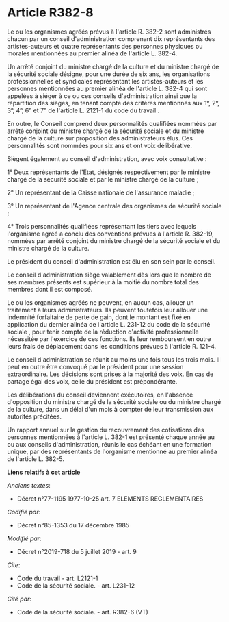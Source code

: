 # Article R382-8

Le ou les organismes agréés prévus à l'article R. 382-2 sont administrés chacun par un conseil d'administration comprenant
dix représentants des artistes-auteurs et quatre représentants des personnes physiques ou morales mentionnées au premier
alinéa de l'article L. 382-4.

Un arrêté conjoint du ministre chargé de la culture et du ministre chargé de la sécurité sociale désigne, pour une durée de
six ans, les organisations professionnelles et syndicales représentant les artistes-auteurs et les personnes mentionnées au
premier alinéa de l'article L. 382-4 qui sont appelées à siéger à ce ou ces conseils d'administration ainsi que la
répartition des sièges, en tenant compte des critères mentionnés aux  1°, 2°, 3°, 4°, 6° et 7° de l'article L. 2121-1 du code
du travail .

En outre, le Conseil comprend deux personnalités qualifiées nommées par arrêté conjoint du ministre chargé de la sécurité
sociale et du ministre chargé de la culture sur proposition des administrateurs élus. Ces personnalités sont nommées pour six
ans et ont voix délibérative.

Siègent également au conseil d'administration, avec voix consultative :

1° Deux représentants de l'Etat, désignés respectivement par le ministre chargé de la sécurité sociale et par le ministre
chargé de la culture ;

2° Un représentant de la Caisse nationale de l'assurance maladie ;

3° Un représentant de l'Agence centrale des organismes de sécurité sociale ;

4° Trois personnalités qualifiées représentant les tiers avec lequels l'organisme agréé a conclu des conventions prévues à
l'article R. 382-19, nommées par arrêté conjoint du ministre chargé de la sécurité sociale et du ministre chargé de la
culture.

Le président du conseil d'administration est élu en son sein par le conseil.

Le conseil d'administration siège valablement dès lors que le nombre de ses membres présents est supérieur à la moitié du
nombre total des membres dont il est composé.

Le ou les organismes agréés ne peuvent, en aucun cas, allouer un traitement à leurs administrateurs. Ils peuvent toutefois
leur allouer une indemnité forfaitaire de perte de gain, dont le montant est fixé en application du  dernier alinéa de
l'article L. 231-12 du code de la sécurité sociale , pour tenir compte de la réduction d'activité professionnelle nécessitée
par l'exercice de ces fonctions. Ils leur remboursent en outre leurs frais de déplacement dans les conditions prévues à
l'article R. 121-4.

Le conseil d'administration se réunit au moins une fois tous les trois mois. Il peut en outre être convoqué par le président
pour une session extraordinaire. Les décisions sont prises à la majorité des voix. En cas de partage égal des voix, celle du
président est prépondérante.

Les délibérations du conseil deviennent exécutoires, en l'absence d'opposition du ministre chargé de la sécurité sociale ou
du ministre chargé de la culture, dans un délai d'un mois à compter de leur transmission aux autorités précitées.

Un rapport annuel sur la gestion du recouvrement des cotisations des personnes mentionnées à l'article L. 382-1 est présenté
chaque année au ou aux conseils d'administration, réunis le cas échéant en une formation unique, par des représentants de
l'organisme mentionné au premier alinéa de l'article L. 382-5.

**Liens relatifs à cet article**

_Anciens textes_:

  - Décret n°77-1195 1977-10-25 art. 7 ELEMENTS REGLEMENTAIRES

_Codifié par_:

  - Décret n°85-1353 du 17 décembre 1985

_Modifié par_:

  - Décret n°2019-718 du 5 juillet 2019 - art. 9

_Cite_:

  - Code du travail - art. L2121-1
  - Code de la sécurité sociale. - art. L231-12

_Cité par_:

  - Code de la sécurité sociale. - art. R382-6 (VT)
